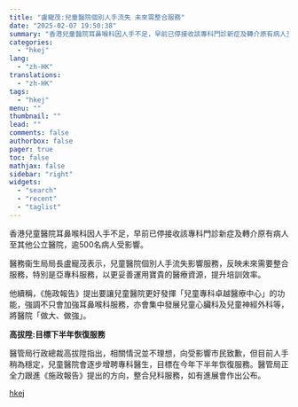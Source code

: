 ```yaml
---
title: "盧寵茂:兒童醫院個別人手流失 未來需整合服務"
date: "2025-02-07 19:50:38"
summary: "香港兒童醫院耳鼻喉科因人手不足，早前已停接收該專科門診新症及轉介原有病人至其他公立醫院，逾500名病..."
categories:
  - "hkej"
lang:
  - "zh-HK"
translations:
  - "zh-HK"
tags:
  - "hkej"
menu: ""
thumbnail: ""
lead: ""
comments: false
authorbox: false
pager: true
toc: false
mathjax: false
sidebar: "right"
widgets:
  - "search"
  - "recent"
  - "taglist"
---
```


香港兒童醫院耳鼻喉科因人手不足，早前已停接收該專科門診新症及轉介原有病人至其他公立醫院，逾500名病人受影響。

醫務衞生局局長盧寵茂表示，兒童醫院個別人手流失影響服務，反映未來需要整合服務，特別是亞專科服務，以更妥善運用寶貴的醫療資源，提升培訓效率。

他續稱，《施政報告》提出要讓兒童醫院更好發揮「兒童專科卓越醫療中心」的功能，強調不只會加強耳鼻喉科服務，亦會集中發展兒童心臟科及兒童神經外科等，將醫院「做大、做強」。

**高拔陞:目標下半年恢復服務**

醫管局行政總裁高拔陞指出，相關情況並不理想，向受影響市民致歉，但目前人手稍為穩定，兒童醫院會逐步增聘專科醫生，目標在今年下半年恢復服務。醫管局正全力跟進《施政報告》提出的方向，整合兒科服務，如有進展會作出公布。

[hkej](https://www2.hkej.com/instantnews/current/article/3995568/%E7%9B%A7%E5%AF%B5%E8%8C%82%3A%E5%85%92%E7%AB%A5%E9%86%AB%E9%99%A2%E5%80%8B%E5%88%A5%E4%BA%BA%E6%89%8B%E6%B5%81%E5%A4%B1+%E6%9C%AA%E4%BE%86%E9%9C%80%E6%95%B4%E5%90%88%E6%9C%8D%E5%8B%99)
